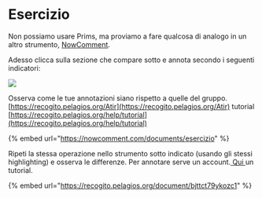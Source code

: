 # Esercizio

Non possiamo usare Prims, ma proviamo a fare qualcosa di analogo in un altro strumento, [NowComment](https://nowcomment.com).

Adesso clicca sulla sezione che compare sotto e annota secondo i seguenti indicatori:

![](../.gitbook/assets/screenshot-nowcomment.com-2022.04.12-10\_38\_24.png)

Osserva come le tue annotazioni siano rispetto a quelle del gruppo. [https://recogito.pelagios.org/Atir](https://recogito.pelagios.org/Atir) tutorial [https://recogito.pelagios.org/help/tutorial](https://recogito.pelagios.org/help/tutorial)

{% embed url="https://nowcomment.com/documents/esercizio" %}

Ripeti la stessa operazione nello strumento sotto indicato (usando gli stessi highlighting) e osserva le differenze. Per annotare serve un account.[ Qui ](https://recogito.pelagios.org/help/tutorial)un tutorial.

{% embed url="https://recogito.pelagios.org/document/bjttct79ykozc1" %}
